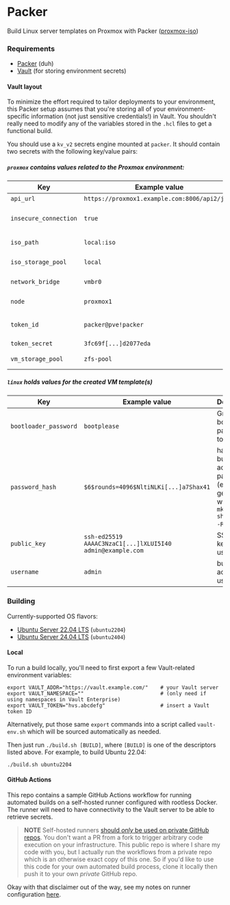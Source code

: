 # Packer

Build Linux server templates on Proxmox with Packer ([proxmox-iso](https://developer.hashicorp.com/packer/integrations/hashicorp/proxmox/latest/components/builder/iso))

### Requirements
- [Packer](https://developer.hashicorp.com/packer/install) (duh)
- [Vault](https://developer.hashicorp.com/vault/install) (for storing environment secrets)

#### Vault layout
To minimize the effort required to tailor deployments to your environment, this Packer setup assumes that you're storing all of your environment-specific information (not just sensitive credentials!) in Vault. You shouldn't really need to modify any of the variables stored in the `.hcl` files to get a functional build.

You should use a `kv_v2` secrets engine mounted at `packer`. It should contain two secrets with the following key/value pairs:

##### `proxmox` contains values related to the Proxmox environment:
| Key                   | Example value                                 | Description                                                                                                              |
|-----------------------|-----------------------------------------------|--------------------------------------------------------------------------------------------------------------------------|
| `api_url`             | `https://proxmox1.example.com:8006/api2/json` | URL to the Proxmox API                                                                                                   |
| `insecure_connection` | `true`                                        | set to `false` if your Proxmox host has a valid certificate                                                              |
| `iso_path`            | `local:iso`                                   | path for (existing) ISO storage                                                                                          |
| `iso_storage_pool`    | `local`                                       | pool for storing created/uploaded ISOs                                                                                   |
| `network_bridge`      | `vmbr0`                                       | bridge the VM's NIC will be attached to                                                                                  |
| `node`                | `proxmox1`                                    | node name where the VM will be built                                                                                     |
| `token_id`            | `packer@pve!packer`                           | ID for an [API token](https://pve.proxmox.com/wiki/User_Management#pveum_tokens), in the form `USERNAME@REALM!TOKENNAME` |
| `token_secret`        | `3fc69f[...]d2077eda`                         | secret key for the token                                                                                                 |
| `vm_storage_pool`     | `zfs-pool`                                    | storage pool where the VM will be created                                                                                |

##### `linux` holds values for the created VM template(s)
| Key                   | Example value                                             | Description                                                                                     |
|-----------------------|-----------------------------------------------------------|-------------------------------------------------------------------------------------------------|
| `bootloader_password` | `bootplease`                                              | Grub bootloader password to set                                                                 |
| `password_hash`       | `$6$rounds=4096$NltiNLKi[...]a7Shax41`                    | hash of the build account's password (example generated with `mkpasswd -m sha512crypt -R 4096`) |
| `public_key`          | `ssh-ed25519 AAAAC3NzaC1[...]lXLUI5I40 admin@example.com` | SSH public key for the user                                                                     |
| `username`            | `admin`                                                   | build account username                                                                          |

### Building

Currently-supported OS flavors:
- [Ubuntu Server 22.04 LTS](builds/linux/ubuntu/22-04-lts/) (`ubuntu2204`)
- [Ubuntu Server 24.04 LTS](builds/linux/ubuntu/24-04-lts/) (`ubuntu2404`)

#### Local
To run a build locally, you'll need to first export a few Vault-related environment variables:
```shell
export VAULT_ADDR="https://vault.example.com/"    # your Vault server
export VAULT_NAMESPACE=""                         # (only need if using namespaces in Vault Enterprise)
export VAULT_TOKEN="hvs.abcdefg"                  # insert a Vault token ID
```

Alternatively, put those same `export` commands into a script called `vault-env.sh` which will be sourced automatically as needed.

Then just run `./build.sh [BUILD]`, where `[BUILD]` is one of the descriptors listed above. For example, to build Ubuntu 22.04:
```shell
./build.sh ubuntu2204
```

#### GitHub Actions
This repo contains a sample GitHub Actions workflow for running automated builds on a self-hosted runner configured with rootless Docker. The runner will need to have connectivity to the Vault server to be able to retrieve secrets.

> **NOTE**
> Self-hosted runners [should *only* be used on private GitHub repos](https://docs.github.com/en/actions/hosting-your-own-runners/managing-self-hosted-runners/about-self-hosted-runners#self-hosted-runner-security). You don't want a PR from a fork to trigger arbitrary code execution on your infrastructure. This public repo is where I share my code with you, but I actually run the workflows from a private repo which is an otherwise exact copy of this one.
> So if you'd like to use this code for your own automated build process, clone it locally then push it to your own *private* GitHub repo.

Okay with that disclaimer out of the way, see my notes on runner configuration [here](rootless-runner.md).